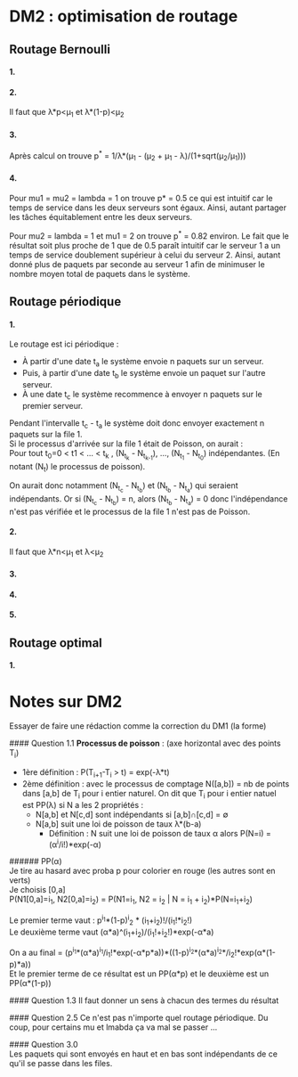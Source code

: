 # DM2 : optimisation de routage

## Routage Bernoulli

#### 1.

#### 2.
Il faut que &lambda;\*p<&mu;<sub>1</sub> et &lambda;\*(1-p)<&mu;<sub>2</sub>

#### 3.
Après calcul on trouve p<sup>\*</sup> = 1/&lambda;\*(&mu;<sub>1</sub> - (&mu;<sub>2</sub> + &mu;<sub>1</sub> - &lambda;)/(1+sqrt(&mu;<sub>2</sub>/&mu;<sub>1</sub>)))

#### 4.
Pour mu1 = mu2 = lambda = 1 on trouve p* = 0.5 ce qui est intuitif car le temps de service dans les deux serveurs sont égaux. Ainsi, autant partager les tâches équitablement entre les deux serveurs.  

Pour mu2 = lambda = 1 et mu1 = 2 on trouve p<sup>\*</sup> = 0.82 environ. Le fait que le résultat soit plus proche de 1 que de 0.5 paraît intuitif car le serveur 1 a un temps de service doublement supérieur à celui du serveur 2. Ainsi, autant donné plus de paquets par seconde au serveur 1 afin de minimuser le nombre moyen total de paquets dans le système.
## Routage périodique

#### 1.
Le routage est ici périodique :
- À partir d'une date t<sub>a</sub> le système envoie n paquets sur un serveur.
- Puis, à partir d'une date t<sub>b</sub> le système envoie un paquet sur l'autre serveur.
- À une date t<sub>c</sub> le système recommence à envoyer n paquets sur le premier serveur.

Pendant l'intervalle t<sub>c</sub> - t<sub>a</sub> le système doit donc envoyer exactement n paquets sur la file 1.    
Si le processus d'arrivée sur la file 1 était de Poisson, on aurait :  
Pour tout t<sub>0</sub>=0 < t1 < ... < t<sub>k</sub> , (N<sub>t<sub>k</sub></sub> - N<sub>t<sub>k-1</sub></sub>), ..., (N<sub>t<sub>1</sub></sub> - N<sub>t<sub>0</sub></sub>) indépendantes. (En notant (N<sub>t</sub>) le processus de poisson).

On aurait donc notamment (N<sub>t<sub>c</sub></sub> - N<sub>t<sub>b</sub></sub>) et (N<sub>t<sub>b</sub></sub> - N<sub>t<sub>a</sub></sub>) qui seraient indépendants. Or si (N<sub>t<sub>c</sub></sub> - N<sub>t<sub>b</sub></sub>) = n, alors (N<sub>t<sub>b</sub></sub> - N<sub>t<sub>a</sub></sub>) = 0 donc l'indépendance n'est pas vérifiée et le processus de la file 1 n'est pas de Poisson.

#### 2.
Il faut que &lambda;\*n<&mu;<sub>1</sub> et &lambda;<&mu;<sub>2</sub>

#### 3.

#### 4.

#### 5.

## Routage optimal

#### 1.



# Notes sur DM2
Essayer de faire une rédaction comme la correction du DM1 (la forme)

#### Question 1.1
**Processus de poisson** :
(axe horizontal avec des points T<sub>i</sub>)
- 1ère définition : P(T<sub>i+1</sub>-T<sub>i</sub> > t) = exp(-&lambda;\*t)
- 2ème définition : avec le processus de comptage N([a,b]) = nb de points dans [a,b] de T<sub>i</sub> pour i entier naturel. On dit que T<sub>i</sub> pour i entier natuel est PP(&lambda;) si N a les 2 propriétés :
  - N[a,b] et N[c,d] sont indépendants si \[a,b]&cap;[c,d] = &empty;
  - N[a,b] suit une loi de poisson de taux &lambda;\*(b-a)
    - Définition : N suit une loi de poisson de taux &alpha; alors P(N=i) = (&alpha;<sup>i</sup>/i!)\*exp(-&alpha;)

###### PP(&alpha;)  
Je tire au hasard avec proba p pour colorier en rouge (les autres sont en verts)  
Je choisis [0,a]  
P(N1[0,a]=i<sub>1</sub>, N2[0,a]=i<sub>2</sub>) = P(N1=i<sub>1</sub>, N2 = i<sub>2</sub> | N = i<sub>1</sub> + i<sub>2</sub>)\*P(N=i<sub>1</sub>+i<sub>2</sub>)

Le premier terme vaut : p<sup>i<sub>1</sub></sup>\*(1-p)<sup>i</sup><sub>2</sub> * (i<sub>1</sub>+i<sub>2</sub>)!/(i<sub>1</sub>!\*i<sub>2</sub>!)  
Le deuxième terme vaut (&alpha;\*a)^(i<sub>1</sub>+i<sub>2</sub>)/(i<sub>1</sub>!+i<sub>2</sub>!)\*exp(-&alpha;\*a)

On a au final = (p<sup>i<sub>1</sub></sup>\*(&alpha;\*a)<sup>i<sub>1</sub></sup>/i<sub>1</sub>!\*exp(-&alpha;\*p*a))\*((1-p)<sup>i<sub>2</sub></sup>\*(&alpha;\*a)<sup>i<sub>2</sub></sup>\*/i<sub>2</sub>!\*exp(&alpha;\*(1-p)\*a))  
Et le premier terme de ce résultat est un PP(&alpha;\*p) et le deuxième est un PP(&alpha;\*(1-p))  

#### Question 1.3
Il faut donner un sens à chacun des termes du résultat


#### Question 2.5
Ce n'est pas n'importe quel routage périodique. Du coup, pour certains mu et lmabda ça va mal se passer ...

#### Question 3.0  
Les paquets qui sont envoyés en haut et en bas sont indépendants de ce qu'il se passe dans les files.
